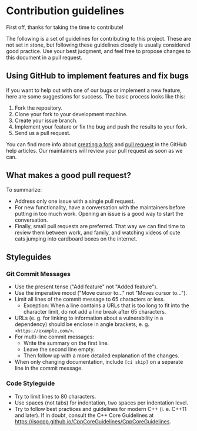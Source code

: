 # Contribution guidelines

First off, thanks for taking the time to contribute!

The following is a set of guidelines for contributing to this project.
These are not set in stone, but following these guidelines closely is usually
considered good practice. Use your best judgment, and feel free to propose
changes to this document in a pull request.

## Using GitHub to implement features and fix bugs

If you want to help out with one of our bugs or implement a new feature, here
are some suggestions for success. The basic process looks like this:

1. Fork the repository.
2. Clone your fork to your development machine.
3. Create your issue branch.
4. Implement your feature or fix the bug and push the results to your fork.
5. Send us a pull request.

You can find more info about [creating a fork](https://help.github.com/articles/fork-a-repo/)
and [pull request](https://help.github.com/articles/creating-a-pull-request-from-a-fork/)
in the GitHub help articles. Our maintainers will review your pull request as
soon as we can.

## What makes a good pull request?

To summarize:

* Address only one issue with a single pull request.
* For new functionality, have a conversation with the maintainers before putting
  in too much work. Opening an issue is a good way to start the conversation.
* Finally, small pull requests are preferred. That way we can find time to
  review them between work, and family, and watching videos of cute cats jumping
  into cardboard boxes on the internet.

## Styleguides

### Git Commit Messages

* Use the present tense ("Add feature" not "Added feature").
* Use the imperative mood ("Move cursor to..." not "Moves cursor to...").
* Limit all lines of the commit message to 65 characters or less.
  * Exception: When a line contains a URLs that is too long to fit into the
    character limit, do not add a line break after 65 characters.
* URLs (e. g. for linking to information about a vulnerability in a dependency)
  should be enclose in angle brackets, e. g. `<https://example.com/>`.
* For multi-line commit messages:
  * Write the summary on the first line.
  * Leave the second line empty.
  * Then follow up with a more detailed explanation of the changes.
* When only changing documentation, include `[ci skip]` on a separate line in
  the commit message.

### Code Styleguide

* Try to limit lines to 80 characters.
* Use spaces (not tabs) for indentation, two spaces per indentation level.
* Try to follow best practices and guidelines for modern C++ (i. e. C++11 and
  later). If in doubt, consult the C++ Core Guidelines at
  <https://isocpp.github.io/CppCoreGuidelines/CppCoreGuidelines>.
